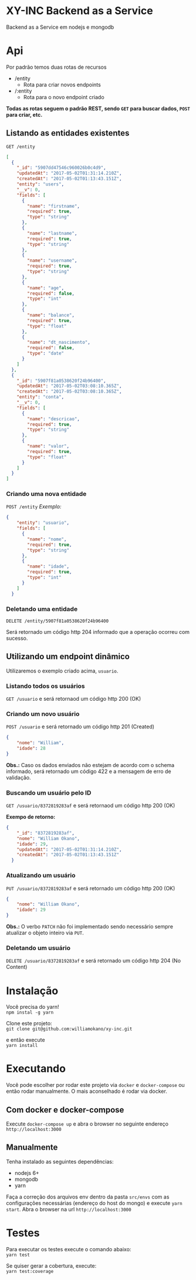 # XY-INC Backend as a Service
Backend as a Service em nodejs e mongodb

# Api
Por padrão temos duas rotas de recursos
- /entity
  - Rota para criar novos endpoints
- /:entity
  - Rota para o novo endpoint criado

**Todas as rotas seguem o padrão REST, sendo `GET` para buscar dados, `POST` para criar, etc.**

## Listando as entidades existentes
`GET /entity`
```json
[
  {
    "_id": "5907dd47546c960026b0c4d9",
    "updatedAt": "2017-05-02T01:31:14.210Z",
    "createdAt": "2017-05-02T01:13:43.151Z",
    "entity": "users",
    "__v": 0,
    "fields": [
      {
        "name": "firstname",
        "required": true,
        "type": "string"
      },
      {
        "name": "lastname",
        "required": true,
        "type": "string"
      },
      {
        "name": "username",
        "required": true,
        "type": "string"
      },
      {
        "name": "age",
        "required": false,
        "type": "int"
      },
      {
        "name": "balance",
        "required": true,
        "type": "float"
      },
      {
        "name": "dt_nascimento",
        "required": false,
        "type": "date"
      }
    ]
  },
  {
    "_id": "5907f81a0538620f24b96400",
    "updatedAt": "2017-05-02T03:08:10.365Z",
    "createdAt": "2017-05-02T03:08:10.365Z",
    "entity": "conta",
    "__v": 0,
    "fields": [
      {
        "name": "descricao",
        "required": true,
        "type": "string"
      },
      {
        "name": "valor",
        "required": true,
        "type": "float"
      }
    ]
  }
]
```

### Criando uma nova entidade
`POST /entity`
*Exemplo:*
```json
{
    "entity": "usuario",
    "fields": [
      {
        "name": "nome",
        "required": true,
        "type": "string"
      },
      {
        "name": "idade",
        "required": true,
        "type": "int"
      }
    ]
  }
```

### Deletando uma entidade
`DELETE /entity/5907f81a0538620f24b96400`

Será retornado um código http 204 informado que a operação ocorreu com sucesso.

## Utilizando um endpoint dinâmico
Utilizaremos o exemplo criado acima, `usuario`.

### Listando todos os usuários
`GET /usuario` e será retornaod um código http 200 (OK)

### Criando um novo usuário
`POST /usuario` e será retornado um código http 201 (Created)
```json
{
    "nome": "William",
    "idade": 28
}
```

**Obs.:** Caso os dados enviados não estejam de acordo com o schema informado, será retornado um código 422 e a mensagem de erro de validação.

### Buscando um usuário pelo ID
`GET /usuario/8372819283af` e será retornaod um código http 200 (OK)

**Exempo de retorno:**
```json
{
    "_id": "8372819283af",
    "nome": "William Okano",
    "idade": 29,
    "updatedAt": "2017-05-02T01:31:14.210Z",
    "createdAt": "2017-05-02T01:13:43.151Z"
  }
```

### Atualizando um usuário
`PUT /usuario/8372819283af` e será retornado um código http 200 (OK) 
```json
{
    "nome": "William Okano",
    "idade": 29
}
```

**Obs.:** O verbo `PATCH` não foi implementado sendo necessário sempre atualizar o objeto inteiro via `PUT`.

### Deletando um usuário
`DELETE /usuario/8372819283af` e será retornado um código http 204 (No Content)

# Instalação
Você precisa do yarn!  
`npm instal -g yarn`

Clone este projeto:  
`git clone git@github.com:williamokano/xy-inc.git`

e então execute  
`yarn install`

# Executando
Você pode escolher por rodar este projeto via `docker` e `docker-compose` ou então rodar manualmente. O mais aconselhado é rodar via docker.  

## Com docker e docker-compose
Execute `docker-compose up` e abra o browser no seguinte endereço `http://localhost:3000`

## Manualmente
Tenha instalado as seguintes dependências:  
- nodejs 6+
- mongodb
- yarn

Faça a correção dos arquivos env dentro da pasta `src/envs` com as configurações necessárias (endereço do host do mongo) e execute `yarn start`. Abra o browser na url `http://localhost:3000`

# Testes
Para executar os testes execute o comando abaixo:  
`yarn test`

Se quiser gerar a cobertura, execute:  
`yarn test:coverage`

